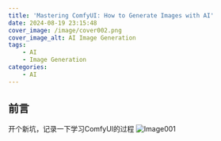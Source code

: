 ```yaml
---
title: 'Mastering ComfyUI: How to Generate Images with AI'
date: 2024-08-19 23:15:48
cover_image: /image/cover002.png
cover_image_alt: AI Image Generation
tags:
    - AI
    - Image Generation
categories:
    - AI
---
```

## 前言
开个新坑，记录一下学习ComfyUI的过程
![Image001](MC-001.png)